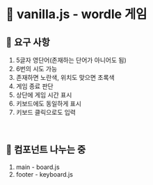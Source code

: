# 🍦 vanilla.js - wordle 게임

## 👀 요구 사항
1. 5글자 영단어(존재하는 단어가 아니어도 됨)
2. 6번의 시도 가능
3. 존재하면 노란색, 위치도 맞으면 초록색
4. 게임 종료 판단
5. 상단에 게임 시간 표시
6. 키보드에도 동일하게 표시
7. 키보드 클릭으로도 입력

<br>

## 👀 컴포넌트 나누는 중
1. main - board.js
2. footer - keyboard.js
